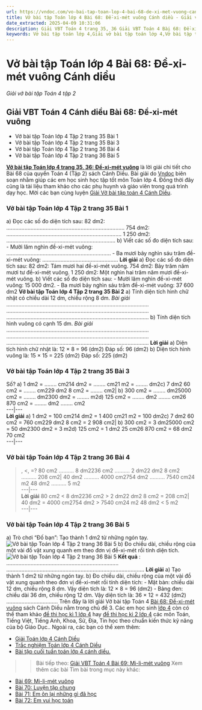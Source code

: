 ```yaml
---
url: https://vndoc.com/vo-bai-tap-toan-lop-4-bai-68-de-xi-met-vuong-canh-dieu-318074
title: Vở bài tập Toán lớp 4 Bài 68: Đề-xi-mét vuông Cánh diều - Giải vở bài tập Toán 4 tập 2 - VnDoc.com
date_extracted: 2025-04-09 10:31:06
description: Giải VBT Toán 4 trang 35, 36 Giải VBT Toán 4 Bài 68: Đề-xi-mét vuông Cánh diều là tài liệu giúp các em ôn tập lại hệ thống các bài tập rèn luyện kỹ năng giải bài tập Toán lớp 4.
keywords: Vở bài tập toán lớp 4,Giải vở bài tập toán lớp 4,Vở bài tập toán lớp 4 tập 2,Giải VBT Toán 4 trang 35 cánh diều,Giải vở bài tập Toán 4 Bài 68,Giải VBT Toán 4 Bài 68 Đề-xi-mét vuông Cánh diều,Đề-xi-mét vuông trang 35 cánh diều,vở bài tập toán 4 cánh diều,giải vở bài tập toán lớp 4 cánh diều,Giải vở bài tập Toán 4 tập 2 trang 36,giải vở bài tập toán lớp 4 tập 2,Hướng dẫn giải bài tập Toán lớp 4,giải bài tập SBT toán lớp 4,VBT Toán 4 CD
---
```


# Vở bài tập Toán lớp 4 Bài 68: Đề-xi-mét vuông Cánh diều
 _Giải vở bài tập Toán 4 tập 2_
## **Giải VBT Toán 4 Cánh diều Bài 68: Đề-xi-mét vuông**
  * Vở bài tập Toán lớp 4 Tập 2 trang 35 Bài 1
  * Vở bài tập Toán lớp 4 Tập 2 trang 35 Bài 3
  * Vở bài tập Toán lớp 4 Tập 2 trang 36 Bài 4
  * Vở bài tập Toán lớp 4 Tập 2 trang 36 Bài 5

[**Vở bài tập Toán lớp 4 trang 35, 36: Đề-xi-mét vuông**](<https://vndoc.com/vo-bai-tap-toan-lop-4-bai-68-de-xi-met-vuong-canh-dieu-318074>) là lời giải chi tiết cho Bài 68 của quyển Toán 4 \(Tập 2\)  sách Cánh Diều. Bài giải do [Vndoc](<https://vndoc.com/>) biên soạn nhằm giúp các em học sinh học tập tốt môn Toán lớp 4. Đồng thời đây cũng là tài liệu tham khảo cho các phụ huynh và giáo viên trong quá trình dạy học. Mời các bạn cùng luyện [Giải Vở bài tập toán 4 Cánh Diều](<https://vndoc.com/vo-bai-tap-toan-lop-4-canh-dieu>).
### **Vở bài tập Toán lớp 4 Tập 2 trang 35 Bài 1**
a\) Đọc các số đo diện tích sau:
82 dm2: ..............................................................................
754 dm2: ............................................................................
1 250 dm2: ........................................................................
b\) Viết các số đo diện tích sau:
\- Mười lăm nghìn đề-xi-mét vuông: .....................................................................
\- Ba mươi bảy nghìn sáu trăm đề-xi-mét vuông: ..................................................
**Lời giải**
a\) Đọc các số đo diện tích sau:
82 dm2: Tám mươi hai đề-xi-mét vuông.
754 dm2: Bảy trăm năm mươi tư đề-xi-mét vuông.
1 250 dm2: Một nghìn hai trăm năm mươi đề-xi-mét vuông.
b\) Viết các số đo diện tích sau:
\- Mười lăm nghìn đề-xi-mét vuông: 15 000 dm2.
\- Ba mươi bảy nghìn sáu trăm đề-xi-mét vuông: 37 600 dm2
**Vở bài tập Toán lớp 4 Tập 2 trang 35 Bài 2**
a\) Tính diện tích hình chữ nhật có chiều dài 12 dm, chiều rộng 8 dm.
_Bài giải_
..............................................................................................
..............................................................................................
..............................................................................................
b\) Tính diện tích hình vuông có cạnh 15 dm.
_Bài giải_
..............................................................................................
..............................................................................................
..............................................................................................
**Lời giải**
a\)
Diện tích hình chữ nhật là:
12 × 8 = 96 \(dm2\)
Đáp số: 96 \(dm2\)
b\)
Diện tích hình vuông là:
15 × 15 = 225 \(dm2\)
Đáp số: 225 \(dm2\)
### **Vở bài tập Toán lớp 4 Tập 2 trang 35 Bài 3**
Số?
a\) 1 dm2 = …….. cm214 dm2 = …….. cm21 m2 = …….. dm2c\) 7 dm2 60 cm2 = …….. cm229 dm2 8 cm2 = …….. cm2| b\) 300 cm2 = …….. dm25000 cm2 = …….. dm2300 dm2 = …….. m2d\) 125 cm2 = …….. dm2 …….. cm26 870 cm2 = …….. dm2 …….. cm2  
---|---  
**Lời giải**
a\) 1 dm2 = 100 cm214 dm2 = 1 400 cm21 m2 = 100 dm2c\) 7 dm2 60 cm2 = 760 cm229 dm2 8 cm2 = 2 908 cm2| b\) 300 cm2 = 3 dm25000 cm2 = 50 dm2300 dm2 = 3 m2d\) 125 cm2 = 1 dm2 25 cm26 870 cm2 = 68 dm2 70 cm2  
---|---  
### **Vở bài tập Toán lớp 4 Tập 2 trang 36 Bài 4**
>, <, =?
80 cm2 ………. 8 dm2236 cm2 ………. 2 dm22 dm2 8 cm2 ………. 208 cm2| 40 dm2 ………. 4000 cm2754 dm2 ………. 7540 cm24 m2 48 dm2 ………. 5 m2  
---|---  
**Lời giải**
80 cm2 < 8 dm2236 cm2 > 2 dm22 dm2 8 cm2 = 208 cm2| 40 dm2 = 4000 cm2754 dm2 > 7540 cm24 m2 48 dm2 < 5 m2  
---|---  
### **Vở bài tập Toán lớp 4 Tập 2 trang 36 Bài 5**
a\) Trò chơi “Đố bạn”: Tạo thành 1 dm2 từ những ngón tay.
![Vở bài tập Toán lớp 4 Tập 2 trang 36 Bài 5](https://i.vdoc.vn/data/image/2024/04/05/giai-vo-bai-tap-toan-4-canh-dieu-bai-68-1.jpg)
b\) Đo chiều dài, chiều rộng của một vài đồ vật xung quanh em theo đơn vị đề-xi-mét rồi tính diện tích.
![Vở bài tập Toán lớp 4 Tập 2 trang 36 Bài 5](https://i.vdoc.vn/data/image/2024/04/05/giai-vo-bai-tap-toan-4-canh-dieu-bai-68-2.jpg)
**Kết quả** : ..........................................................................
...........................................................................................
**Lời giải**
a\) Tạo thành 1 dm2 từ những ngón tay.
b\) Đo chiều dài, chiều rộng của một vài đồ vật xung quanh theo đơn vị đề-xi-mét rồi tính diện tích:
\- Mặt bàn: chiều dài 12 dm, chiều rộng 8 dm.
Vậy diện tích là: 12 × 8 = 96 \(dm2\)
\- Bảng đen: chiều dài 36 dm, chiều rộng 12 dm.
Vậy diện tích là: 36 × 12 = 432 \(dm2\)
..................................
Trên đây là lời giải Vở bài tập Toán 4 [Bài 68: Đề-xi-mét vuông](<https://vndoc.com/vo-bai-tap-toan-lop-4-bai-68-de-xi-met-vuong-canh-dieu-318074>) sách Cánh Diều nằm trong chủ đề 3. Các em học sinh [lớp 4](<https://vndoc.com/tai-lieu-hoc-tap-lop4>) còn có thể tham khảo [đề thi học kì 1 lớp 4](<https://vndoc.com/de-thi-hoc-ki-1-lop4>) hay [đề thi học kì 2 lớp 4](<https://vndoc.com/de-thi-hoc-ki-2-lop4>) các môn Toán, Tiếng Việt, Tiếng Anh, Khoa, Sử, Địa, Tin học theo chuẩn kiến thức kỹ năng của bộ Giáo Dục.. Ngoài ra, các bạn có thể xem thêm:
  * [Giải Toán lớp 4 Cánh Diều](<https://vndoc.com/toan-lop-4-canh-dieu>)
  * [Trắc nghiệm Toán lớp 4 Cánh Diều](<https://vndoc.com/trac-nghiem-toan-lop-4-canh-dieu>)
  * [Bài tập cuối tuần toán lớp 4 cánh diều.](<https://vndoc.com/bai-tap-cuoi-tuan-toan-lop-4-canh-dieu>)

>> Bài tiếp theo: [Giải VBT Toán 4 Bài 69: Mi-li-mét vuông](<https://vndoc.com/vo-bai-tap-toan-lop-4-bai-69-mi-li-met-vuong-canh-dieu-318076>)
Xem thêm các bài Tìm bài trong mục này khác:
  * [Bài 69: Mi-li-mét vuông](</vo-bai-tap-toan-lop-4-bai-69-mi-li-met-vuong-canh-dieu-318076>)
  * [Bài 70: Luyện tập chung](</vo-bai-tap-toan-lop-4-bai-70-luyen-tap-chung-canh-dieu-318098>)
  * [Bài 71: Em ôn lại những gì đã học](</vo-bai-tap-toan-lop-4-bai-71-em-on-lai-nhung-gi-da-hoc-canh-dieu-318099>)
  * [Bài 72: Em vui học toán](</vo-bai-tap-toan-lop-4-bai-72-em-vui-hoc-toan-canh-dieu-318102>)

